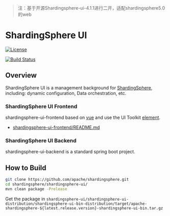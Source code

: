 > 注：基于开源Shardingsphere-ui-4.1.1进行二开，适配shardingsphere5.0的web 

# ShardingSphere UI

[![License](https://img.shields.io/badge/license-Apache%202-4EB1BA.svg)](https://www.apache.org/licenses/LICENSE-2.0.html)

[![Build Status](https://builds.apache.org/job/shardingsphere-ui-dev/badge/icon)](https://builds.apache.org/job/shardingsphere-ui-dev/)
## Overview

ShardingSphere UI is a management background for [ShardingSphere](https://shardingsphere.apache.org/), including: dynamic configuration, Data orchestration, etc.

### ShardingSphere UI Frontend

shardingsphere-ui-frontend based on [vue](https://github.com/vuejs/vue) and use the UI Toolkit [element](https://github.com/ElemeFE/element).

* [shardingsphere-ui-frontend/README.md](shardingsphere-ui-frontend/README.md)

### ShardingSphere UI Backend

shardingsphere-ui-backend is a standard spring boot project.

## How to Build

```bash
git clone https://github.com/apache/shardingsphere.git
cd shardingsphere/shardingsphere-ui/
mvn clean package -Prelease
```

Get the package in `shardingsphere-ui/shardingsphere-ui-distribution/shardingsphere-ui-bin-distribution/target/apache-shardingsphere-${latest.release.version}-shardingsphere-ui-bin.tar.gz`
